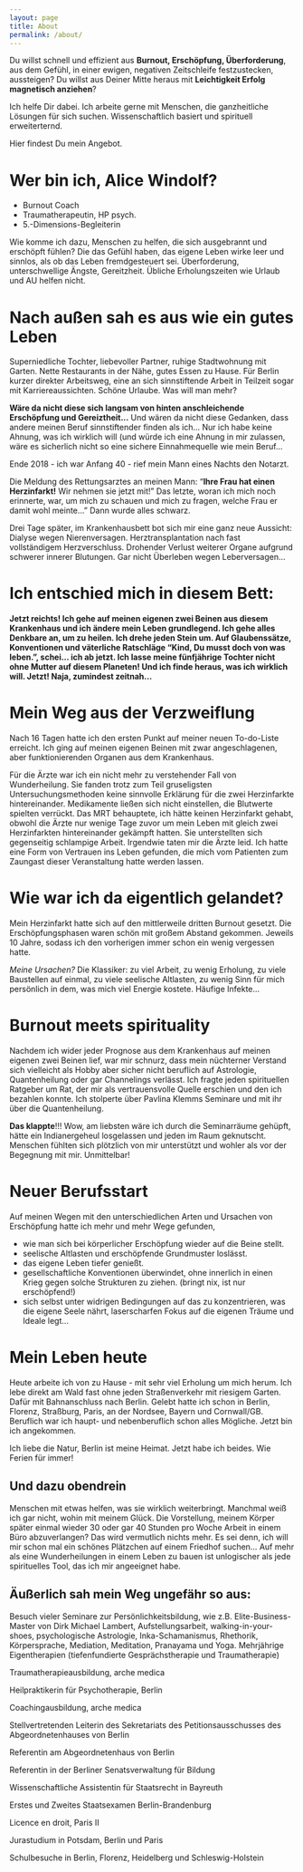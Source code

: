 ```yaml
---
layout: page
title: About
permalink: /about/
---
```


Du willst schnell und effizient aus **Burnout, Erschöpfung, Überforderung**, aus dem Gefühl, in einer ewigen, negativen Zeitschleife festzustecken, aussteigen? Du willst aus Deiner Mitte heraus mit **Leichtigkeit Erfolg magnetisch anziehen**? 

Ich helfe Dir dabei. Ich arbeite gerne mit Menschen, die ganzheitliche Lösungen für sich suchen. Wissenschaftlich basiert und spirituell erweiterternd. 

Hier findest Du mein Angebot. 

# Wer bin ich, Alice Windolf?
- Burnout Coach
- Traumatherapeutin, HP psych.
- 5.-Dimensions-Begleiterin

Wie komme ich dazu, Menschen zu helfen, die sich ausgebrannt und erschöpft fühlen? Die das Gefühl haben, das eigene Leben wirke leer und sinnlos, als ob das Leben fremdgesteuert sei. Überforderung, unterschwellige Ängste, Gereitzheit. Übliche Erholungszeiten wie Urlaub und AU helfen nicht.

# Nach außen sah es aus wie ein gutes Leben
Superniedliche Tochter, liebevoller Partner, ruhige Stadtwohnung mit Garten. Nette Restaurants in der Nähe, gutes Essen zu Hause. Für Berlin kurzer direkter Arbeitsweg, eine an sich sinnstiftende Arbeit in Teilzeit sogar mit Karriereaussichten. Schöne Urlaube. Was will man mehr?

**Wäre da nicht diese sich langsam von hinten anschleichende Erschöpfung und Gereiztheit...** Und wären da nicht diese Gedanken, dass andere meinen Beruf sinnstiftender finden als ich... Nur ich habe keine Ahnung, was ich wirklich will (und würde ich eine Ahnung in mir zulassen, wäre es sicherlich nicht so eine sichere Einnahmequelle wie mein Beruf...

Ende 2018 - ich war Anfang 40 - rief mein Mann eines Nachts den Notarzt. 

Die Meldung des Rettungsarztes an meinen Mann: “**Ihre Frau hat einen Herzinfarkt!** Wir nehmen sie jetzt mit!” Das letzte, woran ich mich noch erinnerte, war, um mich zu schauen und mich zu fragen, welche Frau er damit wohl meinte…” Dann wurde alles schwarz. 

Drei Tage später, im Krankenhausbett bot sich mir eine ganz neue Aussicht: Dialyse wegen Nierenversagen. Herztransplantation nach fast vollständigem Herzverschluss. Drohender Verlust weiterer Organe aufgrund schwerer innerer Blutungen. Gar nicht Überleben wegen Leberversagen...

# Ich entschied mich in diesem Bett: 
**Jetzt reichts! Ich gehe auf meinen eigenen zwei Beinen aus diesem Krankenhaus und ich ändere mein Leben grundlegend. Ich gehe alles Denkbare an, um zu heilen. Ich drehe jeden Stein um. Auf Glaubenssätze, Konventionen und väterliche Ratschläge “Kind, Du musst doch von was leben.”, schei… ich ab jetzt. Ich lasse meine fünfjährige Tochter nicht ohne Mutter auf diesem Planeten! Und ich finde heraus, was ich wirklich will. Jetzt! Naja, zumindest zeitnah…**
# Mein Weg aus der Verzweiflung
Nach 16 Tagen hatte ich den ersten Punkt auf meiner neuen To-do-Liste erreicht. Ich ging auf meinen eigenen Beinen mit zwar angeschlagenen, aber funktionierenden Organen aus dem Krankenhaus. 

Für die Ärzte war ich ein nicht mehr zu verstehender Fall von Wunderheilung. Sie fanden trotz zum Teil gruseligsten Untersuchungsmethoden keine sinnvolle Erklärung für die zwei Herzinfarkte hintereinander. Medikamente ließen sich nicht einstellen, die Blutwerte spielten verrückt. Das MRT behauptete, ich hätte keinen Herzinfarkt gehabt, obwohl die Ärzte nur wenige Tage zuvor um mein Leben mit gleich zwei Herzinfarkten hintereinander gekämpft hatten. Sie unterstellten sich gegenseitig schlampige Arbeit. Irgendwie taten mir die Ärzte leid. Ich hatte eine Form von Vertrauen ins Leben gefunden, die mich vom Patienten zum Zaungast dieser Veranstaltung hatte werden lassen. 

# Wie war ich da eigentlich gelandet?
Mein Herzinfarkt hatte sich auf den mittlerweile dritten Burnout gesetzt. Die Erschöpfungsphasen waren schön mit großem Abstand gekommen. Jeweils 10 Jahre, sodass ich den vorherigen immer schon ein wenig vergessen hatte. 

*Meine Ursachen?* Die Klassiker: zu viel Arbeit, zu wenig Erholung, zu viele Baustellen auf einmal, zu viele seelische Altlasten, zu wenig Sinn für mich persönlich in dem, was mich viel Energie kostete. Häufige Infekte...

# Burnout meets spirituality
Nachdem ich wider jeder Prognose aus dem Krankenhaus auf meinen eigenen zwei Beinen lief, war mir schnurz, dass mein nüchterner Verstand sich vielleicht als Hobby aber sicher nicht beruflich auf Astrologie, Quantenheilung oder gar Channelings verlässt. Ich fragte jeden spirituellen Ratgeber um Rat, der mir als vertrauensvolle Quelle erschien und den ich bezahlen konnte. Ich stolperte über Pavlina Klemms Seminare und mit ihr über die Quantenheilung. 

**Das klappte**!!! Wow, am liebsten wäre ich durch die Seminarräume gehüpft, hätte ein Indianergeheul losgelassen und jeden im Raum geknutscht. Menschen fühlten sich plötzlich von mir unterstützt und wohler als vor der Begegnung mit mir. Unmittelbar!

# Neuer Berufsstart
Auf meinen Wegen mit den unterschiedlichen Arten und Ursachen von Erschöpfung hatte ich mehr und mehr Wege gefunden, 
- wie man sich bei körperlicher Erschöpfung wieder auf die Beine stellt. 
- seelische Altlasten und erschöpfende Grundmuster loslässt.
- das eigene Leben tiefer genießt. 
- gesellschaftliche Konventionen überwindet, ohne innerlich in einen Krieg gegen solche Strukturen zu ziehen. (bringt nix, ist nur erschöpfend!)
- sich selbst unter widrigen Bedingungen auf das zu konzentrieren, was die eigene Seele nährt, laserscharfen Fokus auf die eigenen Träume und Ideale legt... 

# Mein Leben heute
Heute arbeite ich von zu Hause - mit sehr viel Erholung um mich herum. Ich lebe direkt am Wald fast ohne jeden Straßenverkehr mit riesigem Garten. Dafür mit Bahnanschluss nach Berlin. Gelebt hatte ich schon in Berlin, Florenz, Straßburg, Paris, an der Nordsee, Bayern und Cornwall/GB. Beruflich war ich haupt- und nebenberuflich schon alles Mögliche. Jetzt bin ich angekommen. 

Ich liebe die Natur, Berlin ist meine Heimat. Jetzt habe ich beides. Wie Ferien für immer!

## Und dazu obendrein 

Menschen mit etwas helfen, was sie wirklich weiterbringt. Manchmal weiß ich gar nicht, wohin mit meinem Glück. Die Vorstellung, meinem Körper später einmal wieder 30 oder gar 40 Stunden pro Woche Arbeit in einem Büro abzuverlangen? Das wird vermutlich nichts mehr. Es sei denn, ich will mir schon mal ein schönes Plätzchen auf einem Friedhof suchen… Auf mehr als eine Wunderheilungen in einem Leben zu bauen ist unlogischer als jede spirituelles Tool, das ich mir angeeignet habe.

## Äußerlich sah mein Weg ungefähr so aus: 
Besuch vieler Seminare zur Persönlichkeitsbildung, wie z.B. Elite-Business-Master von Dirk Michael Lambert, 
Aufstellungsarbeit, walking-in-your-shoes, psychologische Astrologie, Inka-Schamanismus, Rhethorik, Körpersprache, Mediation, Meditation, Pranayama und Yoga. Mehrjährige Eigentherapien (tiefenfundierte Gesprächstherapie und Traumatherapie)

Traumatherapieausbildung, arche medica

Heilpraktikerin für Psychotherapie, Berlin

Coachingausbildung, arche medica

Stellvertretenden Leiterin des Sekretariats des Petitionsausschusses des Abgeordnetenhauses von Berlin

Referentin am Abgeordnetenhaus von Berlin

Referentin in der Berliner Senatsverwaltung für Bildung

Wissenschaftliche Assistentin für Staatsrecht in Bayreuth

Erstes und Zweites Staatsexamen Berlin-Brandenburg

Licence en droit, Paris II

Jurastudium in Potsdam, Berlin und Paris 

Schulbesuche in Berlin, Florenz, Heidelberg und Schleswig-Holstein
